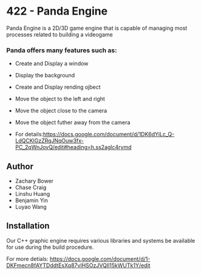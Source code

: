 # 422 - Panda Engine

Panda Engine is a 2D/3D game engine that is capable of managing most processes related to building a videogame

### Panda offers many features such as:

- Create and Display a window
- Display the background
- Create and Display rending ojbect
- Move the object to the left and right  
- Move the object close to the camera 
- Move the object futher away from the camera 

- For details:https://docs.google.com/document/d/1DK6dYiLc_Q-LdQCKlGzZRqJNqOuw3fx-PC_2qWnJovQ/edit#heading=h.ss2aglc4rymd

## Author 

- Zachary Bower
- Chase Craig
- Linshu Huang
- Benjamin Yin
- Luyao Wang


## Installation 

Our C++ graphic engine requires various libraries and systems be available for use during the build procedure.

For more detials: 
https://docs.google.com/document/d/1-DKFmecn8fAYTDddtEsXq87vIHSOzJVQIl15kWUTk1Y/edit
